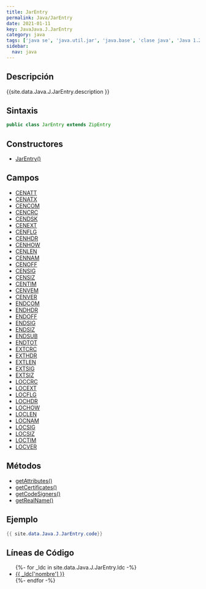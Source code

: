 ```yaml
---
title: JarEntry
permalink: Java/JarEntry
date: 2021-01-11
key: JavaJava.J.JarEntry
category: java
tags: ['java se', 'java.util.jar', 'java.base', 'clase java', 'Java 1.2']
sidebar: 
  nav: java
---
```


## Descripción
{{site.data.Java.J.JarEntry.description }}

## Sintaxis
~~~java
public class JarEntry extends ZipEntry
~~~

## Constructores
* [JarEntry()](/Java/JarEntry/JarEntry/)

## Campos
* [CENATT](/Java/JarEntry/CENATT)
* [CENATX](/Java/JarEntry/CENATX)
* [CENCOM](/Java/JarEntry/CENCOM)
* [CENCRC](/Java/JarEntry/CENCRC)
* [CENDSK](/Java/JarEntry/CENDSK)
* [CENEXT](/Java/JarEntry/CENEXT)
* [CENFLG](/Java/JarEntry/CENFLG)
* [CENHDR](/Java/JarEntry/CENHDR)
* [CENHOW](/Java/JarEntry/CENHOW)
* [CENLEN](/Java/JarEntry/CENLEN)
* [CENNAM](/Java/JarEntry/CENNAM)
* [CENOFF](/Java/JarEntry/CENOFF)
* [CENSIG](/Java/JarEntry/CENSIG)
* [CENSIZ](/Java/JarEntry/CENSIZ)
* [CENTIM](/Java/JarEntry/CENTIM)
* [CENVEM](/Java/JarEntry/CENVEM)
* [CENVER](/Java/JarEntry/CENVER)
* [ENDCOM](/Java/JarEntry/ENDCOM)
* [ENDHDR](/Java/JarEntry/ENDHDR)
* [ENDOFF](/Java/JarEntry/ENDOFF)
* [ENDSIG](/Java/JarEntry/ENDSIG)
* [ENDSIZ](/Java/JarEntry/ENDSIZ)
* [ENDSUB](/Java/JarEntry/ENDSUB)
* [ENDTOT](/Java/JarEntry/ENDTOT)
* [EXTCRC](/Java/JarEntry/EXTCRC)
* [EXTHDR](/Java/JarEntry/EXTHDR)
* [EXTLEN](/Java/JarEntry/EXTLEN)
* [EXTSIG](/Java/JarEntry/EXTSIG)
* [EXTSIZ](/Java/JarEntry/EXTSIZ)
* [LOCCRC](/Java/JarEntry/LOCCRC)
* [LOCEXT](/Java/JarEntry/LOCEXT)
* [LOCFLG](/Java/JarEntry/LOCFLG)
* [LOCHDR](/Java/JarEntry/LOCHDR)
* [LOCHOW](/Java/JarEntry/LOCHOW)
* [LOCLEN](/Java/JarEntry/LOCLEN)
* [LOCNAM](/Java/JarEntry/LOCNAM)
* [LOCSIG](/Java/JarEntry/LOCSIG)
* [LOCSIZ](/Java/JarEntry/LOCSIZ)
* [LOCTIM](/Java/JarEntry/LOCTIM)
* [LOCVER](/Java/JarEntry/LOCVER)

## Métodos
* [getAttributes()](/Java/JarEntry/getAttributes)
* [getCertificates()](/Java/JarEntry/getCertificates)
* [getCodeSigners()](/Java/JarEntry/getCodeSigners)
* [getRealName()](/Java/JarEntry/getRealName)

## Ejemplo
~~~java
{{ site.data.Java.J.JarEntry.code}}
~~~

## Líneas de Código
<ul>
{%- for _ldc in site.data.Java.J.JarEntry.ldc -%}
   <li>
       <a href="{{_ldc['url'] }}">{{ _ldc['nombre'] }}</a>
   </li>
{%- endfor -%}
</ul>
